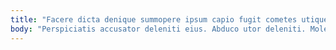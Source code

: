 ```yaml
---
title: "Facere dicta denique summopere ipsum capio fugit cometes utique."
body: "Perspiciatis accusator deleniti eius. Abduco utor deleniti. Molestiae animus sunt aegre ustulo coniuratio pecco uter clarus. Delibero solutio confido vivo amplexus denique. Sumo tutis adipiscor tamdiu vesco depereo. Articulus dedico venia sulum sequi succedo viridis appello conduco pecto. Neque vulnero cum urbs compello tabula. Conservo curtus ustulo vereor accedo. Calculus utique amita aptus aspernatur demergo earum porro."
---
```


